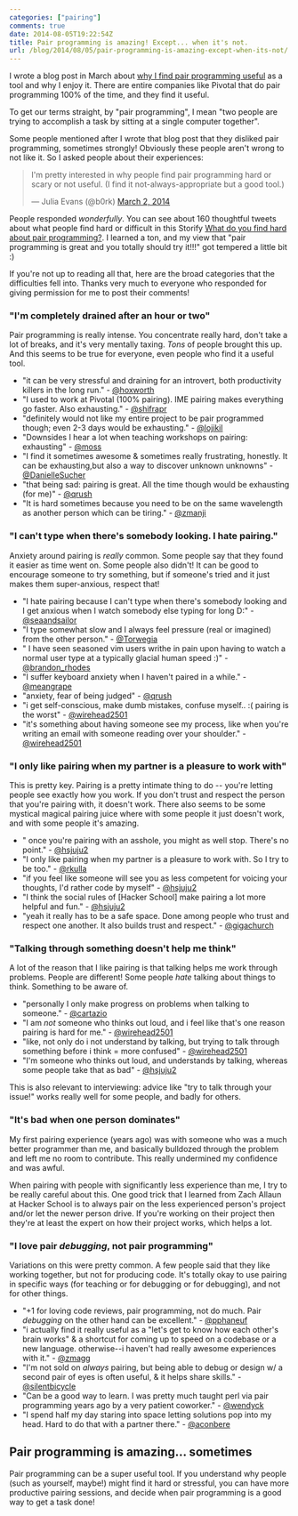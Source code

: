 ```yaml
---
categories: ["pairing"]
comments: true
date: 2014-08-05T19:22:54Z
title: Pair programming is amazing! Except... when it's not.
url: /blog/2014/08/05/pair-programming-is-amazing-except-when-its-not/
---
```


I wrote a blog post in March about
[why I find pair programming useful](/blog/2014/03/01/pair-programming/)
as a tool and why I enjoy it. There are entire companies like Pivotal
that do pair programming 100% of the time, and they find it useful.

To get our terms straight, by "pair programming", I mean "two people
are trying to accomplish a task by sitting at a single computer
together".

Some people mentioned after I wrote that blog post that they disliked
pair programming, sometimes strongly! Obviously these people aren't
wrong to not like it. So I asked people about their experiences:

<blockquote class="twitter-tweet" lang="en"><p>I&#39;m pretty
interested in why people find pair programming hard or scary or not
useful. (I find it not-always-appropriate but a good tool.)</p>&mdash;
Julia Evans (@b0rk) <a
href="https://twitter.com/b0rk/statuses/440023032178814976">March 2,
2014</a></blockquote>

People responded *wonderfully*. You can see about 160 thoughtful
tweets about what people find hard or difficult in this Storify
[What do you find hard about pair programming?](http://storify.com/jvns/what-do-you-find-hard-about-pair-programming/).
I learned a ton, and my view that "pair programming is great and you
totally should try it!!!" got tempered a little bit :)

<!--more-->

If you're not up to reading all that, here are the broad categories
that the difficulties fell into. Thanks very much to everyone who
responded for giving permission for me to post their comments!

### "I'm completely drained after an hour or two"

Pair programming is really intense. You concentrate really hard, don't
take a lot of breaks, and it's very mentally taxing. *Tons* of people
brought this up. And this seems to be true for everyone, even people
who find it a useful tool.

* "it can be very stressful and draining for an introvert, both
  productivity killers in the long run." -
  [@hoxworth](http://twitter.com/hoxworth)
* "I used to work at Pivotal (100% pairing). IME pairing makes
  everything go faster. Also exhausting." -
  [@shifrapr](http://twitter.com/shifrapr)
* "definitely would not like my entire project to be pair programmed
  though; even 2-3 days would be exhausting." -
  [@lojikil](http://twitter.com/lojikil)
* "Downsides I hear a lot when teaching workshops on pairing:
  exhausting" - [@moss](http://twitter.com/moss)
* "I find it sometimes awesome & sometimes really frustrating,
  honestly. It can be exhausting,but also a way to discover unknown
  unknowns" - [@DanielleSucher](http://twitter.com/DanielleSucher)
* "that being sad: pairing is great. All the time though would be
  exhausting (for me)" - [@qrush](http://twitter.com/qrush)
* "It is hard sometimes because you need to be on the same wavelength
  as another person which can be tiring." -
  [@zmanji](http://twitter.com/zmanji)

### "I can't type when there's somebody looking. I hate pairing."

Anxiety around pairing is *really* common. Some people say that they
found it easier as time went on. Some people also didn't! It can be
good to encourage someone to try something, but if someone's tried and
it just makes them super-anxious, respect that!

* "I hate pairing because I can't type when there's somebody looking
  and I get anxious when I watch somebody else typing for long D:" -
  [@seaandsailor](https://twitter.com/seaandsailor)
* "I type somewhat slow and I always feel pressure (real or imagined)
  from the other person." - [@Torwegia](https://twitter.com/Torwegia)
* " I have seen seasoned vim users writhe in pain upon having to watch
  a normal user type at a typically glacial human speed :)" -
  [@brandon_rhodes](http://twitter.com/brandon_rhodes)
* "I suffer keyboard anxiety when I haven't paired in a while." -
   [@meangrape](http://twitter.com/meangrape)
* "anxiety, fear of being judged" - [@qrush](http://twitter.com/qrush)
* "i get self-conscious, make dumb mistakes, confuse myself.. :(
  pairing is the worst" -
  [@wirehead2501](http://twitter.com/wirehead2501)
* "it's something about having someone see my process, like when
  you're writing an email with someone reading over your shoulder." -
  [@wirehead2501](http://twitter.com/wirehead2501)

### "I only like pairing when my partner is a pleasure to work with"

This is pretty key. Pairing is a pretty intimate thing to do -- you're
letting people see exactly how you work. If you don't trust and
respect the person that you're pairing with, it doesn't work. There
also seems to be some mystical magical pairing juice where with some
people it just doesn't work, and with some people it's amazing.

* " once you're pairing with an asshole, you might as well stop.
  There's no point." - [@hsjuju2](http://twitter.com/hsjuju2)
* "I only like pairing when my partner is a pleasure to work with. So
  I try to be too." - [@rkulla](http://twitter.com/rkulla)
* "if you feel like someone will see you as less competent for voicing
  your thoughts, I'd rather code by myself" -
  [@hsjuju2](http://twitter.com/hsjuju2)
* "I think the social rules of [Hacker School] make pairing a lot more
  helpful and fun." - [@hsjuju2](http://twitter.com/hsjuju2)
* "yeah it really has to be a safe space. Done among people who trust
  and respect one another. It also builds trust and respect." -
  [@gigachurch](http://twitter.com/gigachurch)

### "Talking through something doesn't help me think"

A lot of the reason that I like pairing is that talking helps me work
through problems. People are different! Some people *hate* talking
about things to think. Something to be aware of.

* "personally I only make progress on problems when talking to
  someone." - [@cartazio](http://twitter.com/cartazio)
* "I am *not* someone who thinks out loud, and i feel like that's one
  reason pairing is hard for me." -
  [@wirehead2501](http://twitter.com/wirehead2501)
* "like, not only do i not understand by talking, but trying to talk
  through something before i think = more confused" -
  [@wirehead2501](http://twitter.com/wirehead2501)
* "I'm someone who thinks out loud, and understands by talking,
  whereas some people take that as bad" -
  [@hsjuju2](http://twitter.com/hsjuju2)

This is also relevant to interviewing: advice like "try to talk
through your issue!" works really well for some people, and badly
for others.

### "It's bad when one person dominates"

My first pairing experience (years ago) was with someone who was a
much better programmer than me, and basically bulldozed through the
problem and left me no room to contribute. This really undermined my
confidence and was awful.

When pairing with people with significantly less experience than me, I
try to be really careful about this. One good trick that I learned
from Zach Allaun at Hacker School is to always pair on the less
experienced person's project and/or let the newer person drive. If
you're working on their project then they're at least the expert on
how their project works, which helps a lot.

### "I love pair *debugging*, not pair programming"

Variations on this were pretty common. A few people said that they
like working together, but not for producing code. It's totally okay
to use pairing in specific ways (for teaching or for debugging or for
debugging), and not for other things.

* "+1 for loving code reviews, pair programming, not do much. Pair
  *debugging* on the other hand can be excellent." -
  [@pphaneuf](http://twitter.com/pphaneuf)
* "i actually find it really useful as a "let's get to know how each
  other's brain works" & a shortcut for coming up to speed on a
  codebase or a new language. otherwise--i haven't had really awesome
  experiences with it." - [@zmagg](http://twitter.com/zmagg)
* "I'm not sold on *always* pairing, but being able to debug or design
  w/ a second pair of eyes is often useful, & it helps share
  skills." - [@silentbicycle](http://twitter.com/silentbicycle)
* "Can be a good way to learn. I was pretty much taught perl via pair
  programming years ago by a very patient coworker." -
  [@wendyck](http://twitter.com/wendyck)
* "I spend half my day staring into space letting solutions pop into
  my head. Hard to do that with a partner there." -
  [@aconbere](https://twitter.com/aconbere)


## Pair programming is amazing... sometimes

Pair programming can be a super useful tool. If you understand why
people (such as yourself, maybe!) might find it hard or stressful, you
can have more productive pairing sessions, and decide when pair
programming is a good way to get a task done!
